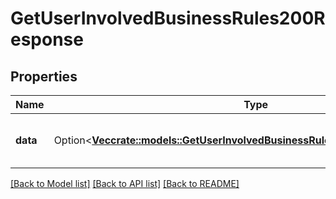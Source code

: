 # GetUserInvolvedBusinessRules200Response

## Properties

Name | Type | Description | Notes
------------ | ------------- | ------------- | -------------
**data** | Option<[**Vec<crate::models::GetUserInvolvedBusinessRules200ResponseDataInner>**](getUserInvolvedBusinessRules_200_response_data_inner.md)> | A list of involved business rules. | [optional]

[[Back to Model list]](../README.md#documentation-for-models) [[Back to API list]](../README.md#documentation-for-api-endpoints) [[Back to README]](../README.md)



